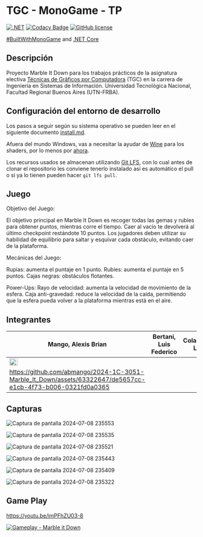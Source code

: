 # TGC - MonoGame - TP

[![.NET](https://github.com/tgc-utn/tgc-monogame-tp/actions/workflows/dotnet.yml/badge.svg)](https://github.com/tgc-utn/tgc-monogame-tp/actions/workflows/dotnet.yml)
[![Codacy Badge](https://app.codacy.com/project/badge/Grade/63382c4441444632b06d83dcc6dab106)](https://app.codacy.com/gh/tgc-utn/tgc-monogame-tp/dashboard?utm_source=gh&utm_medium=referral&utm_content=&utm_campaign=Badge_grade)
[![GitHub license](https://img.shields.io/github/license/tgc-utn/tgc-monogame-tp.svg)](https://github.com/tgc-utn/tgc-monogame-tp/blob/master/LICENSE)

[#BuiltWithMonoGame](http://www.monogame.net) and [.NET Core](https://dotnet.microsoft.com)

## Descripción

Proyecto Marble It Down para los trabajos prácticos de la asignatura electiva [Técnicas de Gráficos por Computadora](http://tgc-utn.github.io/) (TGC) en la carrera de Ingeniería en Sistemas de Información. Universidad Tecnológica Nacional, Facultad Regional Buenos Aires (UTN-FRBA).

## Configuración del entorno de desarrollo

Los pasos a seguir según su sistema operativo se pueden leer en el siguiente documento [install.md](https://github.com/tgc-utn/tgc-monogame-samples/blob/master/docs/install/install.md).

Afuera del mundo Windows, vas a necesitar la ayudar de [Wine](https://www.winehq.org) para los shaders, por lo menos por [ahora](https://github.com/MonoGame/MonoGame/issues/2167).

Los recursos usados se almacenan utilizando [Git LFS](https://git-lfs.github.com), con lo cual antes de clonar el repositorio les conviene tenerlo instalado así es automático el pull o si ya lo tienen pueden hacer `git lfs pull`.

## Juego

Objetivo del Juego:

El objetivo principal en Marble It Down es recoger todas las gemas y rubíes para obtener puntos, mientras corre el tiempo. Caer al vacío te devolverá al último checkpoint restándote 10 puntos. Los jugadores deben utilizar su habilidad de equilibrio para saltar y esquivar cada obstáculo, evitando caer de la plataforma.

Mecánicas del Juego:

Rupias: aumenta el puntaje en 1 punto.
Rubíes: aumenta el puntaje en 5 puntos.
Cajas negras: obstáculos flotantes.

Power-Ups:
Rayo de velocidad: aumenta la velocidad de movimiento de la esfera.
Caja anti-gravedad: reduce la velocidad de la caída, permitiendo que la esfera pueda volver a la plataforma mientras está en el aire.

## Integrantes

| Mango, Alexis Brian | Bertani, Luis Federico | Colamonici, Luca |
| ------------------- | ---------------------- | ---------------- |
| <img src="https://github.com/abmango/2024-1C-3051-Marble_It_Down/assets/63322647/de5657cc-e1cb-4f73-b006-0321fd0a0365" style="width: 25%; height: 25%;"> |  |  | 
| https://github.com/abmango/2024-1C-3051-Marble_It_Down/assets/63322647/de5657cc-e1cb-4f73-b006-0321fd0a0365 | | |

## Capturas

![Captura de pantalla 2024-07-08 235553](https://github.com/abmango/2024-1C-3051-Marble_It_Down/assets/63322647/2194c451-48a4-4cf4-b143-b7d6c14c53e1)

![Captura de pantalla 2024-07-08 235535](https://github.com/abmango/2024-1C-3051-Marble_It_Down/assets/63322647/94b51c9d-ced8-4a1b-9179-a51b85510ca5)

![Captura de pantalla 2024-07-08 235521](https://github.com/abmango/2024-1C-3051-Marble_It_Down/assets/63322647/35c2f7af-b749-4fc2-a163-1c3942328b38)

![Captura de pantalla 2024-07-08 235443](https://github.com/abmango/2024-1C-3051-Marble_It_Down/assets/63322647/544fb462-8e78-4fa4-8607-2af5de95b839)

![Captura de pantalla 2024-07-08 235409](https://github.com/abmango/2024-1C-3051-Marble_It_Down/assets/63322647/834c3761-9515-4470-9623-2c0fde0ef3bd)

![Captura de pantalla 2024-07-08 235322](https://github.com/abmango/2024-1C-3051-Marble_It_Down/assets/63322647/38ed7c1a-5a6c-40b5-9582-fe3789edeee0)


## Game Play

[https://youtu.be/imPFhZU03-8
](https://youtu.be/imPFhZU03-8)

[![Gameplay - Marble it Down](https://img.youtube.com/vi/imPFhZU03-8/0.jpg)](https://www.youtube.com/watch?v=imPFhZU03-8)
